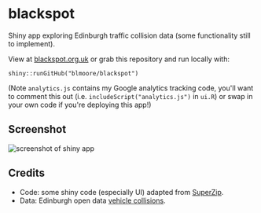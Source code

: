 # blackspot
Shiny app exploring Edinburgh traffic collision data (some functionality still to implement).

View at [blackspot.org.uk](http://blackspot.org.uk) or grab this repository and run locally with: 

```
shiny::runGitHub("blmoore/blackspot")
```

(Note `analytics.js` contains my Google analytics tracking code, you'll want to comment this out (i.e. `includeScript("analytics.js")` in `ui.R`) or swap in your own code if you're deploying this app!)

## Screenshot

![screenshot of shiny app](http://blm.io/blackspot_screen.png)

## Credits

* Code: some shiny code (especially UI) adapted from [SuperZip](https://github.com/jcheng5/superzip).
* Data: Edinburgh open data [vehicle collisions](http://www.edinburghopendata.info/dataset/vehicle-collisions).
